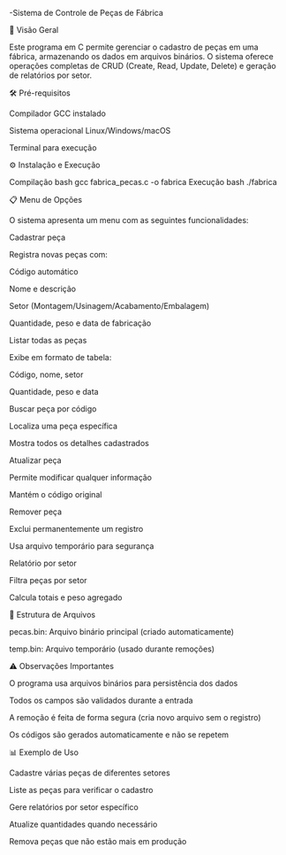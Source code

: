 -Sistema de Controle de Peças de Fábrica

📌 Visão Geral

Este programa em C permite gerenciar o cadastro de peças em uma fábrica, armazenando os dados em arquivos binários. O sistema oferece operações completas de CRUD (Create, Read, Update, Delete) e geração de relatórios por setor.

🛠️ Pré-requisitos

Compilador GCC instalado

Sistema operacional Linux/Windows/macOS

Terminal para execução

⚙️ Instalação e Execução

Compilação
bash
gcc fabrica_pecas.c -o fabrica
Execução
bash
./fabrica

📋 Menu de Opções

O sistema apresenta um menu com as seguintes funcionalidades:

Cadastrar peça

Registra novas peças com:

Código automático

Nome e descrição

Setor (Montagem/Usinagem/Acabamento/Embalagem)

Quantidade, peso e data de fabricação

Listar todas as peças

Exibe em formato de tabela:

Código, nome, setor

Quantidade, peso e data

Buscar peça por código

Localiza uma peça específica

Mostra todos os detalhes cadastrados

Atualizar peça

Permite modificar qualquer informação

Mantém o código original

Remover peça

Exclui permanentemente um registro

Usa arquivo temporário para segurança

Relatório por setor

Filtra peças por setor

Calcula totais e peso agregado

📁 Estrutura de Arquivos

pecas.bin: Arquivo binário principal (criado automaticamente)

temp.bin: Arquivo temporário (usado durante remoções)

⚠️ Observações Importantes

O programa usa arquivos binários para persistência dos dados

Todos os campos são validados durante a entrada

A remoção é feita de forma segura (cria novo arquivo sem o registro)

Os códigos são gerados automaticamente e não se repetem

📊 Exemplo de Uso

Cadastre várias peças de diferentes setores

Liste as peças para verificar o cadastro

Gere relatórios por setor específico

Atualize quantidades quando necessário

Remova peças que não estão mais em produção



